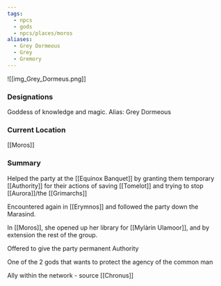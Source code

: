 ```yaml
---
tags:
  - npcs
  - gods
  - npcs/places/moros
aliases:
  - Grey Dormeous
  - Grey
  - Gremory
---
```

![[img_Grey_Dormeus.png]]
### Designations
Goddess of knowledge and magic. 
Alias: Grey Dormeous 

### Current Location
[[Moros]]

### Summary
Helped the party at the [[Equinox Banquet]] by granting them temporary [[Authority]] for their actions of saving [[Tomelot]] and trying to stop [[Aurora]]/the [[Grimarchs]]

Encountered again in [[Erymnos]] and followed the party down the Marasind.

In [[Moros]], she opened up her library for [[Mylàrin Ulamoor]], and by extension the rest of the group.


Offered to give the party permanent Authority

One of the 2 gods that wants to protect the agency of the common man

Ally within the network - source [[Chronus]]